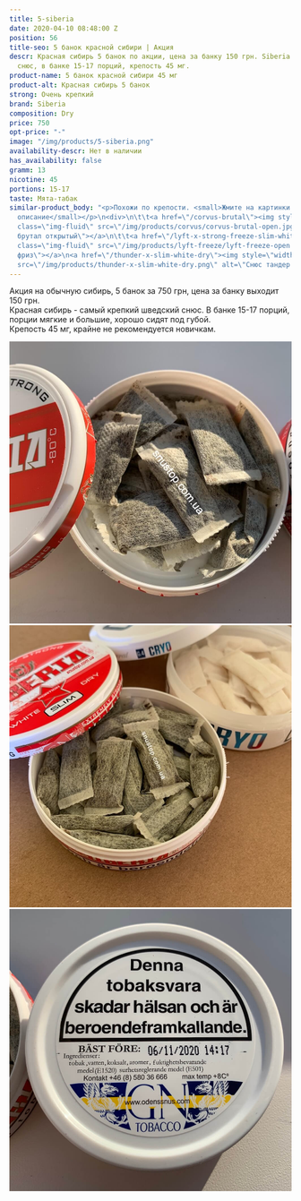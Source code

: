 ```yaml
---
title: 5-siberia
date: 2020-04-10 08:48:00 Z
position: 56
title-seo: 5 банок красной сибири | Акция
descr: Красная сибирь 5 банок по акции, цена за банку 150 грн. Siberia самый крепкий
  снюс, в банке 15-17 порций, крепость 45 мг.
product-name: 5 банок красной сибири 45 мг
product-alt: Красная сибирь 5 банок
strong: Очень крепкий
brand: Siberia
composition: Dry
price: 750
opt-price: "-"
image: "/img/products/5-siberia.png"
availability-descr: Нет в наличии
has_availability: false
gramm: 13
nicotine: 45
portions: 15-17
taste: Мята-табак
similar-product_body: "<p>Похожи по крепости. <small>Жмите на картинки и читайте полное
  описание</small></p>\n<div>\n\t\t<a href=\"/corvus-brutal\"><img style=\"width:32%\"
  class=\"img-fluid\" src=\"/img/products/corvus/corvus-brutal-open.jpg\" alt=\"Корвус
  брутал открытый\"></a>\n\t\t<a href=\"/lyft-x-strong-freeze-slim-white\"><img style=\"width:32%\"
  class=\"img-fluid\" src=\"/img/products/lyft-freeze/lyft-freeze-open.jpg\" alt=\"Лифт
  фриз\"></a>\n<a href=\"/thunder-x-slim-white-dry\"><img style=\"width:32%\" class=\"img-fluid\"
  src=\"/img/products/thunder-x-slim-white-dry.png\" alt=\"Снюс тандер х слим\"></a>\n</div>"
---
```


Акция на обычную сибирь, 5 банок за 750 грн, цена за банку выходит 150 грн.<br>
Красная сибирь - самый крепкий шведский снюс. В банке 15-17 порций, порции мягкие и большие, хорошо сидят под губой.<br>
Крепость 45 мг, крайне не рекомендуется новичкам.
<div class="popup-gallery d-flex mb-2">
	<a class="mr-2" href="/img/products/siberia-white-dry/siberia-white-dry-open-large.jpg" title="Красная сибирь большие порции"><img class="img-fluid" src="/img/products/siberia-white-dry/siberia-white-dry-open-large.jpg" alt="Красная сибирь большие порции"></a>
	<a class="mr-2" href="/img/products/siberia-white-dry-slim/siberia-open-and-cryo.jpg" title="Красная сибирь слим, на заднем фоне <a href='/g4-cryo-slim-all-white-super-strong'>белый ванильный крио</a>"><img class="img-fluid" src="/img/products/siberia-white-dry-slim/siberia-open-and-cryo.jpg" alt="Красная сибирь слим white dry"></a>
	<a href="/img/products/siberia-white-dry/siberia-large-date.jpg" title="Годен до 6 ноября 2020 года"><img class="img-fluid" src="/img/products/siberia-white-dry/siberia-large-date.jpg" alt="Красная сибирь дата"></a>
</div>